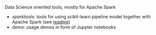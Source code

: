 Data Science oriented tools, mostly for Apache Spark

- *sparktools:* tools for using scikit-learn pipeline model together with Apache Spark (see [readme](sparktools/README.md))
- *demo*: usage demos in form of Jupyter notebooks